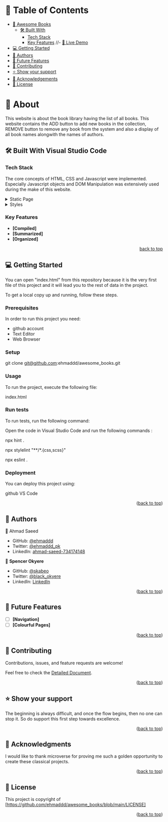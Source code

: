 <a name="readme-top"></a>

<div align="center">

</div>

# 📗 Table of Contents

- [📖 Awesome Books](#about-project)
  - [🛠 Built With](#built-with)
    - [Tech Stack](#tech-stack)
    - [Key Features](#key-features)
  //- [🚀 Live Demo](#live-demo)
- [💻 Getting Started](#getting-started)
- [👥 Authors](#authors)
- [🔭 Future Features](#future-features)
- [🤝 Contributing](#contributing)
- [⭐️ Show your support](#support)
- [🙏 Acknowledgements](#acknowledgements)
- [📝 License](#license)

# 📖 <a name="about-project">About</a>

This website is about the book library having the list of all books. This website contains the ADD button to add new books in the collection, REMOVE button to remove any book from the system and also a display of all book names alongwith the names of authors.

## 🛠 Built With <a name="built-with">Visual Studio Code</a>

### Tech Stack <a name="tech-stack"></a>

The core concepts of HTML, CSS and Javascript were implemented. Especially Javascript objects and DOM Manipulation was extensively used during the make of this website.

<details>
  <summary>Static Page</summary>
  <ul>
    <li><a href="https://html.com/">HTML</a></li>
  </ul>
</details>

<details>
  <summary>Styles</summary>
  <ul>
    <li><a href="https://www.w3schools.com/css/default.asp">CSS</a></li>
  </ul>
</details>

### Key Features <a name="key-features"></a>

- **[Compiled]**
- **[Summarized]**
- **[Organized]**

<p align="right"><a href="#readme-top">back to top</a></p>

<!-- ## 🚀 Live Demo

- [Live Demo Link](https://ehmaddd.github.io/awesome-books/)

<p align="right">(<a href="#readme-top">back to top</a>)</p> -->

## 💻 Getting Started <a name="getting-started"></a>

You can open "index.html" from this repository because it is the very first file of this project and it will lead you to the rest of data in the project.

To get a local copy up and running, follow these steps.

### Prerequisites

In order to run this project you need:

<ul>
    <li>github account</li>
    <li>Text Editor</li>
    <li>Web Browser</li>
</ul>

### Setup

git clone git@github.com:ehmaddd/awesome_books.git

### Usage

To run the project, execute the following file:

index.html

### Run tests

To run tests, run the following command:

Open the code in Visual Studio Code and run the following commands :

npx hint .

npx stylelint "**/*.{css,scss}"

npx eslint .

### Deployment

You can deploy this project using:

github
VS Code

<p align="right">(<a href="#readme-top">back to top</a>)</p>

## 👥 Authors <a name="authors"></a>

👤 Ahmad Saeed

- GitHub: [@ehmaddd](https://github.com/ehmaddd/)
- Twitter: [@ehmaddd_pk](https://twitter.com/ehmaddd_pk)
- LinkedIn: [ahmad-saeed-734174148](https://www.linkedin.com/in/ahmad-saeed-734174148/)

👤 **Spencer Okyere**

- GitHub: [@skabeo](https://github.com/skabeo)
- Twitter: [@black_okyere](https://twitter.com/black_okyere)
- LinkedIn: [LinkedIn](https://linkedin.com/in/okyere-spencer-9b602623b)

<p align="right">(<a href="#readme-top">back to top</a>)</p>

## 🔭 Future Features <a name="future-features"></a>

- [ ] **[Navigation]**
- [ ] **[Colourful Pages]**

<p align="right">(<a href="#readme-top">back to top</a>)</p>

## 🤝 Contributing <a name="contributing"></a>

Contributions, issues, and feature requests are welcome!

Feel free to check the [Detailed Document](https://github.com/ehmaddd/mobile-first-portfolio/edit/main/README.md).

<p align="right">(<a href="#readme-top">back to top</a>)</p>

## ⭐️ Show your support <a name="support"></a>

The beginning is always difficult, and once the flow begins, then no one can stop it. So do support this first step towards excellence.

<p align="right">(<a href="#readme-top">back to top</a>)</p>

## 🙏 Acknowledgments <a name="acknowledgements"></a>

I would like to thank microverse for proving me such a golden opportunity to create these classical projects.

<p align="right">(<a href="#readme-top">back to top</a>)</p>

<!-- LICENSE -->

## 📝 License <a name="license"></a>

This project is copyright of [https://github.com/ehmaddd/awesome_books/blob/main/LICENSE]

<p align="right">(<a href="#readme-top">back to top</a>)</p>
